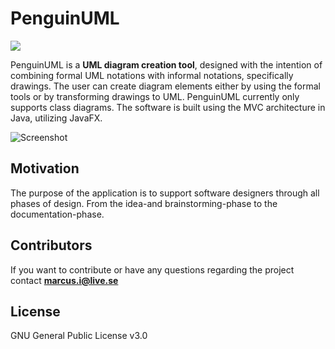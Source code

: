 # PenguinUML

![](https://media.giphy.com/media/l0HlPT6pjpTBLxBVm/giphy.gif)

PenguinUML is a **UML diagram creation tool**, designed with the intention of combining formal UML notations with informal notations, specifically drawings. The user can create diagram elements either by using the formal tools or by transforming drawings to UML. PenguinUML currently only supports class diagrams.
The software is built using the MVC architecture in Java, utilizing JavaFX.

![](http://i68.tinypic.com/2ryt0kw.jpg "Screenshot")

## Motivation

The purpose of the application is to support software designers through all phases of design. From the idea-and brainstorming-phase to the documentation-phase.

## Contributors

If you want to contribute or have any questions regarding the project contact **marcus.i@live.se**

## License

GNU General Public License v3.0
